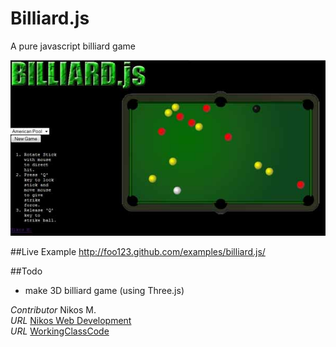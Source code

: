 Billiard.js
===========

A pure javascript billiard game


[![Billiard.js](/images/billiard.jpg)](http://foo123.github.com/examples/billiard.js/)

##Live Example
http://foo123.github.com/examples/billiard.js/

##Todo
* make 3D billiard game (using Three.js)

*Contributor* Nikos M.  
*URL* [Nikos Web Development](http://nikos-web-development.netai.net/ "Nikos Web Development")  
*URL* [WorkingClassCode](http://workingclasscode.uphero.com/ "Working Class Code")  
